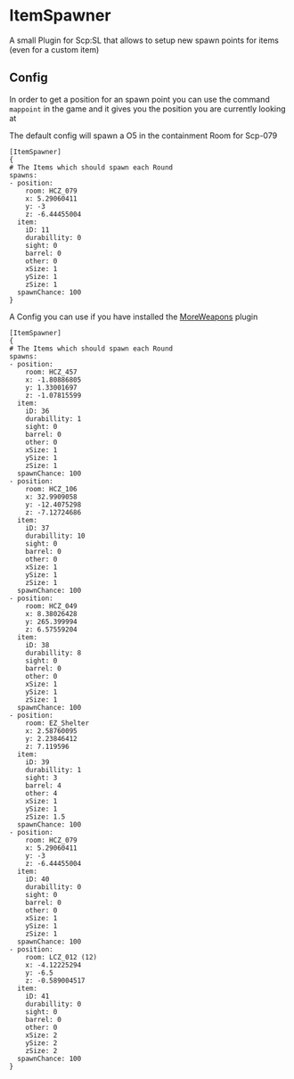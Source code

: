 # ItemSpawner
A small Plugin for Scp:SL that allows to setup new spawn points for items (even for a custom item)

## Config
In order to get a position for an spawn point you can use the command `mappoint` in the game and it gives you the position you are currently looking at

The default config will spawn a O5 in the containment Room for Scp-079
```
[ItemSpawner]
{
# The Items which should spawn each Round
spawns:
- position:
    room: HCZ_079
    x: 5.29060411
    y: -3
    z: -6.44455004
  item:
    iD: 11
    durabillity: 0
    sight: 0
    barrel: 0
    other: 0
    xSize: 1
    ySize: 1
    zSize: 1
  spawnChance: 100
}
```

A Config you can use if you have installed the [MoreWeapons](https://github.com/SynapseSL/MoreWeapons) plugin
```
[ItemSpawner]
{
# The Items which should spawn each Round
spawns:
- position:
    room: HCZ_457
    x: -1.80886805
    y: 1.33001697
    z: -1.07815599
  item:
    iD: 36
    durabillity: 1
    sight: 0
    barrel: 0
    other: 0
    xSize: 1
    ySize: 1
    zSize: 1
  spawnChance: 100
- position:
    room: HCZ_106
    x: 32.9909058
    y: -12.4075298
    z: -7.12724686
  item:
    iD: 37
    durabillity: 10
    sight: 0
    barrel: 0
    other: 0
    xSize: 1
    ySize: 1
    zSize: 1
  spawnChance: 100
- position:
    room: HCZ_049
    x: 8.38026428
    y: 265.399994
    z: 6.57559204
  item:
    iD: 38
    durabillity: 8
    sight: 0
    barrel: 0
    other: 0
    xSize: 1
    ySize: 1
    zSize: 1
  spawnChance: 100
- position:
    room: EZ_Shelter
    x: 2.58760095
    y: 2.23846412
    z: 7.119596
  item:
    iD: 39
    durabillity: 1
    sight: 3
    barrel: 4
    other: 4
    xSize: 1
    ySize: 1
    zSize: 1.5
  spawnChance: 100
- position:
    room: HCZ_079
    x: 5.29060411
    y: -3
    z: -6.44455004
  item:
    iD: 40
    durabillity: 0
    sight: 0
    barrel: 0
    other: 0
    xSize: 1
    ySize: 1
    zSize: 1
  spawnChance: 100
- position:
    room: LCZ_012 (12)
    x: -4.12225294
    y: -6.5
    z: -0.589004517
  item:
    iD: 41
    durabillity: 0
    sight: 0
    barrel: 0
    other: 0
    xSize: 2
    ySize: 2
    zSize: 2
  spawnChance: 100
}
```
